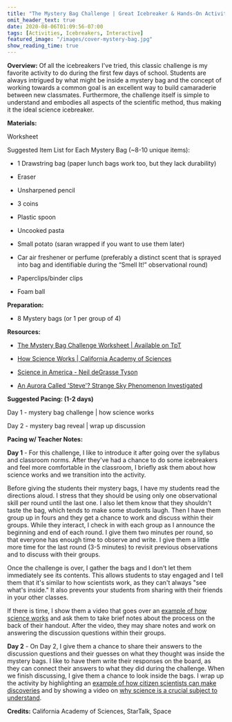 ```yaml
---
title: "The Mystery Bag Challenge | Great Icebreaker & Hands-On Activity"
omit_header_text: true
date: 2020-08-06T01:09:56-07:00
tags: [Activities, Icebreakers, Interactive]
featured_image: "/images/cover-mystery-bag.jpg"
show_reading_time: true
---
```


**Overview:** Of all the icebreakers I've tried, this classic challenge is my favorite activity to do during the first few days of school. Students are always intrigued by what might be inside a mystery bag and the concept of working towards a common goal is an excellent way to build camaraderie between new classmates. Furthermore, the challenge itself is simple to understand and embodies all aspects of the scientific method, thus making it the ideal science icebreaker.

**Materials:**

Worksheet

Suggested Item List for Each Mystery Bag (~8-10 unique items):

- 1 Drawstring bag (paper lunch bags work too, but they lack durability)

- Eraser

- Unsharpened pencil

- 3 coins

- Plastic spoon

- Uncooked pasta

- Small potato (saran wrapped if you want to use them later)

- Car air freshener or perfume (preferably a distinct scent that is sprayed into bag and identifiable during the “Smell It!” observational round)

- Paperclips/binder clips

- Foam ball

**Preparation:**

- 8 Mystery bags (or 1 per group of 4)

**Resources:**

- [The Mystery Bag Challenge Worksheet | Available on TpT](https://www.teacherspayteachers.com/Product/The-Mystery-Bag-Challenge-Great-Icebreaker-Hands-On-Activity-5876738)

- [How Science Works | California Academy of Sciences](https://youtu.be/Jj9iNphbY88)

- [Science in America - Neil deGrasse Tyson](https://youtu.be/8MqTOEospfo)

- [An Aurora Called 'Steve'? Strange Sky Phenomenon Investigated](https://www.space.com/36583-new-aurora-feature-named-steve-investigated.html)

**Suggested Pacing: (1-2 days)**

Day 1 - mystery bag challenge | how science works

Day 2 - mystery bag reveal | wrap up discussion

**Pacing w/ Teacher Notes:**

**Day 1** - For this challenge, I like to introduce it after going over the syllabus and classroom norms. After they've had a chance to do some icebreakers and feel more comfortable in the classroom, I briefly ask them about how science works and we transition into the activity.

Before giving the students their mystery bags, I have my students read the directions aloud. I stress that they should be using only one observational skill per round until the last one. I also let them know that they shouldn't taste the bag, which tends to make some students laugh. Then I have them group up in fours and they get a chance to work and discuss within their groups. While they interact, I check in with each group as I announce the beginning and end of each round. I give them two minutes per round, so that everyone has enough time to observe and write. I give them a little more time for the last round (3-5 minutes) to revisit previous observations and to discuss with their groups.

Once the challenge is over, I gather the bags and I don't let them immediately see its contents. This allows students to stay engaged and I tell them that it's similar to how scientists work, as they can't always "see what's inside." It also prevents your students from sharing with their friends in your other classes.

If there is time, I show them a video that goes over an [example of how science works](https://youtu.be/Jj9iNphbY88) and ask them to take brief notes about the process on the back of their handout. After the video, they may share notes and work on answering the discussion questions within their groups.

**Day 2** - On Day 2, I give them a chance to share their answers to the discussion questions and their guesses on what they thought was inside the mystery bags. I like to have them write their responses on the board, as they can connect their answers to what they did during the challenge. When we finish discussing, I give them a chance to look inside the bags. I wrap up the activity by highlighting an [example of how citizen scientists can make discoveries](https://www.space.com/36583-new-aurora-feature-named-steve-investigated.html) and by showing a video on [why science is a crucial subject to understand](https://youtu.be/8MqTOEospfo).

**Credits:** California Academy of Sciences, StarTalk, Space
